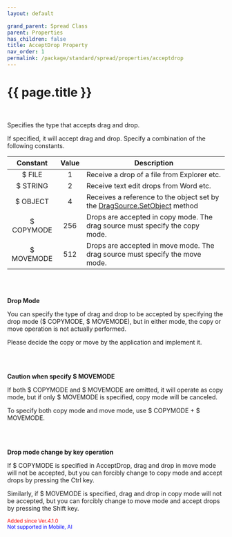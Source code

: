 ```yaml
---
layout: default

grand_parent: Spread Class
parent: Properties
has_children: false
title: AcceptDrop Property
nav_order: 1
permalink: /package/standard/spread/properties/acceptdrop
---
```

# {{ page.title }}
<br>

Specifies the type that accepts drag and drop.

If specified, it will accept drag and drop. Specify a combination of the following constants.

|  Constant  | Value | Description                                                                                                                              |
|:----------:|:-----:|------------------------------------------------------------------------------------------------------------------------------------------|
|   $ FILE   |   1   | Receive a drop of a file from Explorer etc.                                                                                              |
|  $ STRING  |   2   | Receive text edit drops from Word etc.                                                                                                   |
|  $ OBJECT  |   4   | Receives a reference to the object set by the <a href="/package/extension4/dragsource/methods/setobject">DragSource.SetObject</a> method |
| $ COPYMODE |  256  | Drops are accepted in copy mode. The drag source must specify the copy mode.                                                             |
| $ MOVEMODE |  512  | Drops are accepted in move mode. The drag source must specify the move mode.                                                             |

<br><br>

**Drop Mode**

You can specify the type of drag and drop to be accepted by specifying the drop mode ($ COPYMODE, $ MOVEMODE), but in either mode, the copy or move operation is not actually performed.

Please decide the copy or move by the application and implement it.

<br><br>

**Caution when specify $ MOVEMODE**

If both $ COPYMODE and $ MOVEMODE are omitted, it will operate as copy mode, but if only $ MOVEMODE is specified, copy mode will be canceled.

To specify both copy mode and move mode, use $ COPYMODE + $ MOVEMODE.

<br><br>

**Drop mode change by key operation**

If $ COPYMODE is specified in AcceptDrop, drag and drop in move mode will not be accepted, but you can forcibly change to copy mode and accept drops by pressing the Ctrl key.

 

Similarly, if $ MOVEMODE is specified, drag and drop in copy mode will not be accepted, but you can forcibly change to move mode and accept drops by pressing the Shift key.

<small><span style="color:red">Added since Ver.4.1.0</span></small>
<br><small><span style="color:blue">Not supported in Mobile, AI</span></small>